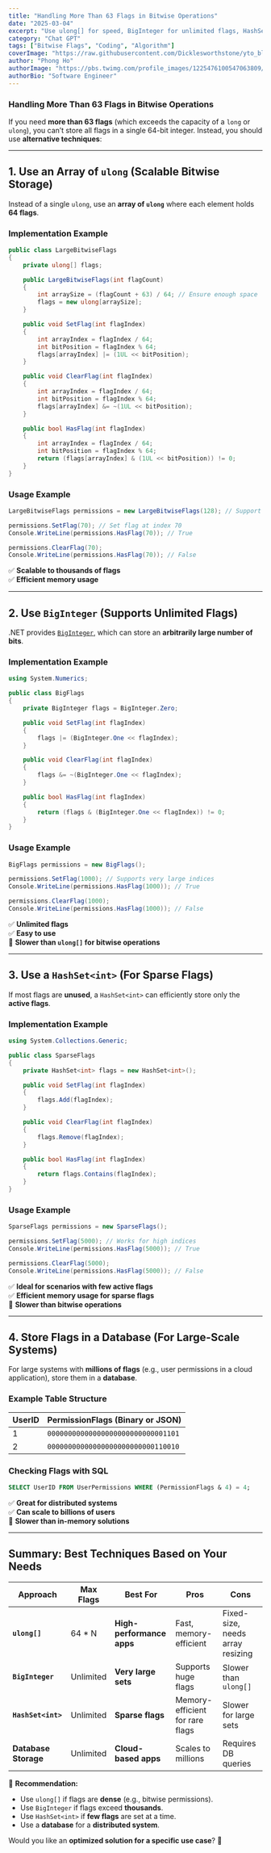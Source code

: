 ```yaml
---
title: "Handling More Than 63 Flags in Bitwise Operations"
date: "2025-03-04"
excerpt: "Use ulong[] for speed, BigInteger for unlimited flags, HashSet<int> for sparse flags, and databases for large-scale storage."
category: "Chat GPT"
tags: ["Bitwise Flags", "Coding", "Algorithm"]
coverImage: "https://raw.githubusercontent.com/Dicklesworthstone/yto_blog_posts/refs/heads/main/blog_01_banner.webp"
author: "Phong Ho"
authorImage: "https://pbs.twimg.com/profile_images/1225476100547063809/53jSWs7z_400x400.jpg"
authorBio: "Software Engineer"
---
```


### **Handling More Than 63 Flags in Bitwise Operations**
If you need **more than 63 flags** (which exceeds the capacity of a `long` or `ulong`), you can’t store all flags in a single 64-bit integer. Instead, you should use **alternative techniques**:

---

## **1. Use an Array of `ulong` (Scalable Bitwise Storage)**
Instead of a single `ulong`, use an **array of `ulong`** where each element holds **64 flags**.

### **Implementation Example**
```csharp
public class LargeBitwiseFlags
{
    private ulong[] flags;

    public LargeBitwiseFlags(int flagCount)
    {
        int arraySize = (flagCount + 63) / 64; // Ensure enough space
        flags = new ulong[arraySize];
    }

    public void SetFlag(int flagIndex)
    {
        int arrayIndex = flagIndex / 64;
        int bitPosition = flagIndex % 64;
        flags[arrayIndex] |= (1UL << bitPosition);
    }

    public void ClearFlag(int flagIndex)
    {
        int arrayIndex = flagIndex / 64;
        int bitPosition = flagIndex % 64;
        flags[arrayIndex] &= ~(1UL << bitPosition);
    }

    public bool HasFlag(int flagIndex)
    {
        int arrayIndex = flagIndex / 64;
        int bitPosition = flagIndex % 64;
        return (flags[arrayIndex] & (1UL << bitPosition)) != 0;
    }
}
```

### **Usage Example**
```csharp
LargeBitwiseFlags permissions = new LargeBitwiseFlags(128); // Support 128 flags

permissions.SetFlag(70); // Set flag at index 70
Console.WriteLine(permissions.HasFlag(70)); // True

permissions.ClearFlag(70);
Console.WriteLine(permissions.HasFlag(70)); // False
```
✅ **Scalable to thousands of flags**  
✅ **Efficient memory usage**  

---

## **2. Use `BigInteger` (Supports Unlimited Flags)**
.NET provides [`BigInteger`](w), which can store an **arbitrarily large number of bits**.

### **Implementation Example**
```csharp
using System.Numerics;

public class BigFlags
{
    private BigInteger flags = BigInteger.Zero;

    public void SetFlag(int flagIndex)
    {
        flags |= (BigInteger.One << flagIndex);
    }

    public void ClearFlag(int flagIndex)
    {
        flags &= ~(BigInteger.One << flagIndex);
    }

    public bool HasFlag(int flagIndex)
    {
        return (flags & (BigInteger.One << flagIndex)) != 0;
    }
}
```

### **Usage Example**
```csharp
BigFlags permissions = new BigFlags();

permissions.SetFlag(1000); // Supports very large indices
Console.WriteLine(permissions.HasFlag(1000)); // True

permissions.ClearFlag(1000);
Console.WriteLine(permissions.HasFlag(1000)); // False
```
✅ **Unlimited flags**  
✅ **Easy to use**  
🚨 **Slower than `ulong[]` for bitwise operations**  

---

## **3. Use a `HashSet<int>` (For Sparse Flags)**
If most flags are **unused**, a `HashSet<int>` can efficiently store only the **active flags**.

### **Implementation Example**
```csharp
using System.Collections.Generic;

public class SparseFlags
{
    private HashSet<int> flags = new HashSet<int>();

    public void SetFlag(int flagIndex)
    {
        flags.Add(flagIndex);
    }

    public void ClearFlag(int flagIndex)
    {
        flags.Remove(flagIndex);
    }

    public bool HasFlag(int flagIndex)
    {
        return flags.Contains(flagIndex);
    }
}
```

### **Usage Example**
```csharp
SparseFlags permissions = new SparseFlags();

permissions.SetFlag(5000); // Works for high indices
Console.WriteLine(permissions.HasFlag(5000)); // True

permissions.ClearFlag(5000);
Console.WriteLine(permissions.HasFlag(5000)); // False
```
✅ **Ideal for scenarios with few active flags**  
✅ **Efficient memory usage for sparse flags**  
🚨 **Slower than bitwise operations**  

---

## **4. Store Flags in a Database (For Large-Scale Systems)**
For large systems with **millions of flags** (e.g., user permissions in a cloud application), store them in a **database**.

### **Example Table Structure**
| UserID | PermissionFlags (Binary or JSON) |
|--------|----------------------------------|
| 1      | `00000000000000000000000000001101` |
| 2      | `00000000000000000000000000110010` |

### **Checking Flags with SQL**
```sql
SELECT UserID FROM UserPermissions WHERE (PermissionFlags & 4) = 4;
```
✅ **Great for distributed systems**  
✅ **Can scale to billions of users**  
🚨 **Slower than in-memory solutions**  

---

## **Summary: Best Techniques Based on Your Needs**
| Approach | Max Flags | Best For | Pros | Cons |
|----------|----------|----------|------|------|
| **`ulong[]`** | 64 * N | **High-performance apps** | Fast, memory-efficient | Fixed-size, needs array resizing |
| **`BigInteger`** | Unlimited | **Very large sets** | Supports huge flags | Slower than `ulong[]` |
| **`HashSet<int>`** | Unlimited | **Sparse flags** | Memory-efficient for rare flags | Slower for large sets |
| **Database Storage** | Unlimited | **Cloud-based apps** | Scales to millions | Requires DB queries |

🚀 **Recommendation:**  
- Use `ulong[]` if flags are **dense** (e.g., bitwise permissions).  
- Use `BigInteger` if flags exceed **thousands**.  
- Use `HashSet<int>` if **few flags** are set at a time.  
- Use a **database** for a **distributed system**.  

Would you like an **optimized solution for a specific use case**? 🚀